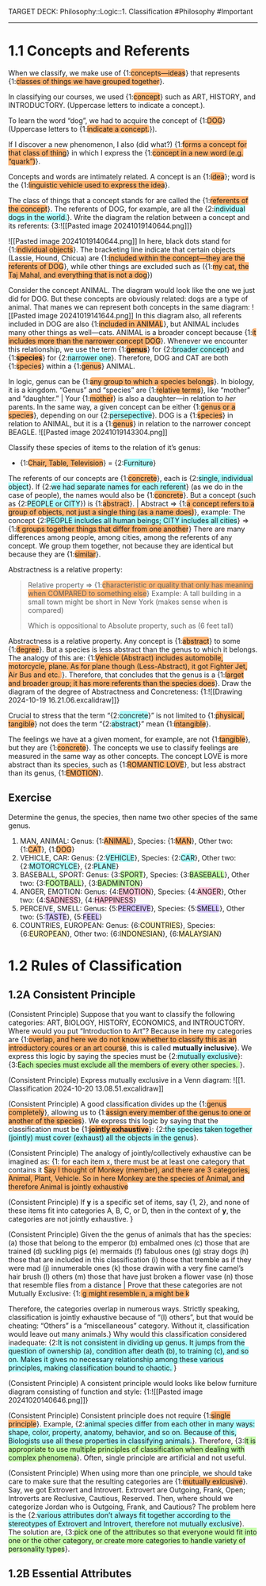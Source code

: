 TARGET DECK: Philosophy::Logic::1. Classification
#Philosophy #Important

---
# 1.1 Concepts and Referents

When we classify, we make use of {1:<span style="background-color:#ff770088;border-radius:5px">concepts—ideas</span>} that represents {1:<span style="background-color:#ff770088;border-radius:5px">classes of things we have grouped together</span>}.
<!--ID: 1729425667813-->


In classifying our courses, we used {1:<span style="background-color:#ff770088;border-radius:5px">concept</span>} such as ART, HISTORY, and INTRODUCTORY. (Uppercase letters to indicate a concept.). 
<!--ID: 1729425669803-->


To learn the word “dog”, we had to acquire the concept of {1:<span style="background-color:#ff770088;border-radius:5px">DOG</span>}
(Uppercase letters to {1:<span style="background-color:#ff770088;border-radius:5px">indicate a concept.</span>}). 
<!--ID: 1729425669926-->


If I discover a new phenomenon, I also (did what?) {1:<span style="background-color:#ff770088;border-radius:5px">forms a concept for that class of thing</span>} in which I express the {1:<span style="background-color:#ff770088;border-radius:5px">concept in a new word (e.g. “quark”)</span>}. 
<!--ID: 1729425670029-->


Concepts and words are intimately related. A concept is an {1:<span style="background-color:#ff770088;border-radius:5px">idea</span>}; word is the {1:<span style="background-color:#ff770088;border-radius:5px">linguistic vehicle used to express the idea</span>}.
<!--ID: 1729425670083-->


The class of things that a concept stands for are called the {1:<span style="background-color:#ff770088;border-radius:5px">referents of the concept</span>}. The referents of DOG, for example, are all the {2:<span style="background-color:#69ffff88;border-radius:5px">individual dogs in the world.</span>}. Write the diagram the relation between a concept and its referents:
{3:![[Pasted image 20241019140644.png]]}
<!--ID: 1729425670403-->


![[Pasted image 20241019140644.png]]
In here, black dots stand for {1:<span style="background-color:#ff770088;border-radius:5px">individual objects</span>}. The bracketing line indicate that certain objects (Lassie, Hound, Chicua) are {1:<span style="background-color:#ff770088;border-radius:5px">included within the concept—they are the referents of DOG</span>}, while other things are excluded such as ({1:<span style="background-color:#ff770088;border-radius:5px">my cat, the Taj Mahal, and everything that is not a dog</span>})
<!--ID: 1729425670464-->



Consider the concept ANIMAL. The diagram would look like the one we just did for DOG. But these concepts are obviously related: dogs are a type of animal. That manes we can represent both concepts in the same diagram:
![[Pasted image 20241019141644.png]]
In this diagram also, all referents included in DOG are also {1:<span style="background-color:#ff770088;border-radius:5px">included in ANIMAL</span>}, but ANIMAL includes many other things as well—cats. ANIMAL is a broader concept because {1:<span style="background-color:#ff770088;border-radius:5px">it includes more than the narrower concept DOG</span>}. Whenever we encounter this relationship, we use the term {1:<span style="background-color:#ff770088;border-radius:5px"><b>genus</b></span>} for {2:<span style="background-color:#69ffff88;border-radius:5px">broader concept</span>} and {1:<span style="background-color:#ff770088;border-radius:5px"><b>species</b></span>} for {2:<span style="background-color:#69ffff88;border-radius:5px">narrower one</span>}. Therefore, DOG and CAT are both {1:<span style="background-color:#ff770088;border-radius:5px">species</span>} within a {1:<span style="background-color:#ff770088;border-radius:5px">genus</span>} ANIMAL.
<!--ID: 1729425670517-->


In logic, genus can be {1:<span style="background-color:#ff770088;border-radius:5px">any group to which a species belongs</span>}. In biology, it is a kingdom. “Genus” and “species” are {1:<span style="background-color:#ff770088;border-radius:5px">relative terms</span>}, like “mother” and “daughter.”
|
Your {1:<span style="background-color:#ff770088;border-radius:5px">mother</span>} is also a daughter—in relation to *her* parents. In the same way, a given concept can be either {1:<span style="background-color:#ff770088;border-radius:5px">genus or a species</span>}, depending on our {2:<span style="background-color:#69ffff88;border-radius:5px">persepective</span>}. DOG is a {1:<span style="background-color:#ff770088;border-radius:5px">species</span>} in relation to ANIMAL, but it is a {1:<span style="background-color:#ff770088;border-radius:5px">genus</span>} in relation to the narrower concept BEAGLE.
![[Pasted image 20241019143304.png]]
<!--ID: 1729425670566-->


Classify these species of items to the relation of it’s genus:
- {1:<span style="background-color:#ff770088;border-radius:5px">Chair, Table, Television</span>} = {2:<span style="background-color:#69ffff88;border-radius:5px">Furniture</span>}
<!--ID: 1729425670637-->


The referents of our concepts are {1:<span style="background-color:#ff770088;border-radius:5px">concrete</span>}, each is {2:<span style="background-color:#69ffff88;border-radius:5px">single, individual object</span>}. If {2:<span style="background-color:#69ffff88;border-radius:5px">we had separate names for each referent</span>} (as we do in the case of people), the names would also be {1:<span style="background-color:#ff770088;border-radius:5px">concrete</span>}. But a concept (such as {2:<span style="background-color:#69ffff88;border-radius:5px">PEOPLE or CITY</span>}) is {1:<span style="background-color:#ff770088;border-radius:5px">abstract</span>}.
|
	Abstract
	=> {1:<span style="background-color:#ff770088;border-radius:5px">a concept refers to a group of objects, not just a single thing (as a name does)</span>}, example: The concept {2:<span style="background-color:#69ffff88;border-radius:5px">PEOPLE includes all human beings; CITY includes all cities</span>}
	=> {1:<span style="background-color:#ff770088;border-radius:5px">it groups together things that differ from one another</span>}
There are many differences among people, among cities, among the referents of any concept. We group them together, not because they are identical but because they are {1:<span style="background-color:#ff770088;border-radius:5px">similar</span>}.
<!--ID: 1729425670740-->


Abstractness is a relative property:
> Relative property
> => {1:<span style="background-color:#ff770088;border-radius:5px">characteristic or quality that only has meaning when COMPARED to something else</span>}
> Example:
> A tall building in a small town might be short in New York (makes sense when is compared)
> 
> Which is oppositional to Absolute property, such as (6 feet tall)
<!--ID: 1729425670780-->


Abstractness is a relative property. Any concept is {1:<span style="background-color:#ff770088;border-radius:5px">abstract</span>} to some {1:<span style="background-color:#ff770088;border-radius:5px">degree</span>}. But a species is less abstract than the genus to which it belongs. The analogy of this are: {1:<span style="background-color:#ff770088;border-radius:5px">Vehicle (Abstract) includes automobile, motorcycle, plane. As for plane though (Less-Abstract), it got Fighter Jet, Air Bus and etc. </span>}. Therefore, that concludes that the genus is a {1:<span style="background-color:#ff770088;border-radius:5px">larget and broader group; it has more referents than the species does</span>}. Draw the diagram of the degree of Abstractness and Concreteness:
{1:![[Drawing 2024-10-19 16.21.06.excalidraw]]}
<!--ID: 1729425670826-->


Crucial to stress that the term “{2:<span style="background-color:#69ffff88;border-radius:5px">concrete</span>}” is not limited to {1:<span style="background-color:#ff770088;border-radius:5px">physical, tangible</span>} not does the term “{2:<span style="background-color:#69ffff88;border-radius:5px">abstract</span>}” mean {1:<span style="background-color:#ff770088;border-radius:5px">intangible</span>}. 
<!--ID: 1729425670848-->


The feelings we have at a given moment, for example, are not {1:<span style="background-color:#ff770088;border-radius:5px">tangible</span>}, but they are {1:<span style="background-color:#ff770088;border-radius:5px">concrete</span>}. The concepts we use to classify feelings are measured in the same way as other concepts. The concept LOVE is more abstract than its species, such as {1:<span style="background-color:#ff770088;border-radius:5px">ROMANTIC LOVE</span>}, but less abstract than its genus, {1:<span style="background-color:#ff770088;border-radius:5px">EMOTION</span>}.
<!--ID: 1729425670892-->


## Exercise

Determine the genus, the species, then name two other species of the same genus.
1. MAN, ANIMAL:
   Genus: {1:<span style="background-color:#ff770088;border-radius:5px">ANIMAL</span>}, Species: {1:<span style="background-color:#ff770088;border-radius:5px">MAN</span>}, Other two: {1:<span style="background-color:#ff770088;border-radius:5px">CAT</span>}, {1:<span style="background-color:#ff770088;border-radius:5px">DOG</span>}
2. VEHICLE, CAR: 
   Genus: {2:<span style="background-color:#69ffff88;border-radius:5px">VEHICLE</span>}, Species: {2:<span style="background-color:#69ffff88;border-radius:5px">CAR</span>}, Other two: {2:<span style="background-color:#69ffff88;border-radius:5px">MOTORCYLCE</span>}, {2:<span style="background-color:#69ffff88;border-radius:5px">PLANE</span>}
3. BASEBALL, SPORT:
   Genus: {3:<span style="background-color:#9bff6988;border-radius:5px">SPORT</span>}, Species: {3:<span style="background-color:#9bff6988;border-radius:5px">BASEBALL</span>}, Other two: {3:<span style="background-color:#9bff6988;border-radius:5px">FOOTBALL</span>}, {3:<span style="background-color:#9bff6988;border-radius:5px">BADMINTON</span>}
4. ANGER, EMOTION:
   Genus: {4:<span style="background-color:#ff9bbc88;border-radius:5px">EMOTION</span>}, Species: {4:<span style="background-color:#ff9bbc88;border-radius:5px">ANGER</span>}, Other two: {4:<span style="background-color:#ff9bbc88;border-radius:5px">SADNESS</span>}, {4:<span style="background-color:#ff9bbc88;border-radius:5px">HAPPINESS</span>}
5. PERCEIVE, SMELL:
   Genus: {5:<span style="background-color:#b49bff88;border-radius:5px">PERCEIVE</span>}, Species: {5:<span style="background-color:#b49bff88;border-radius:5px">SMELL</span>}, Other two: {5:<span style="background-color:#b49bff88;border-radius:5px">TASTE</span>}, {5:<span style="background-color:#b49bff88;border-radius:5px">FEEL</span>}
6. COUNTRIES, EUROPEAN:
   Genus: {6:<span style="background-color:#ffee9b88;border-radius:5px">COUNTRIES</span>}, Species: {6:<span style="background-color:#ffee9b88;border-radius:5px">EUROPEAN</span>}, Other two: {6:<span style="background-color:#ffee9b88;border-radius:5px">INDONESIAN</span>}, {6:<span style="background-color:#ffee9b88;border-radius:5px">MALAYSIAN</span>}
<!--ID: 1729425670931-->


# 1.2 Rules of Classification

## 1.2A Consistent Principle 

(Consistent Principle)
Suppose that you want to classify the following categories: ART, BIOLOGY, HISTORY, ECONOMICS, and INTROUCTORY. Where would you put “Introduction to Art”? Because in here my categories are {1:<span style="background-color:#ff770088;border-radius:5px">overlap, and here we do not know whether to classify this as an introductory coures or an art course</span>, this is called <b>mutually inclusive</b>}. We express this logic by saying the species must be {2:<span style="background-color:#69ffff88;border-radius:5px">mutually exclusive</span>}: {3:<span style="background-color:#9bff6988;border-radius:5px">Each species must exclude all the members of every other species. 
</span>}. 
<!--ID: 1729425671045-->


(Consistent Principle)
Express mutually exclusive in a Venn diagram:
![[1. Classification 2024-10-20 13.08.51.excalidraw]]


(Consistent Principle)
A good classification divides up the {1:<span style="background-color:#ff770088;border-radius:5px">genus completely</span>}, allowing us to {1:<span style="background-color:#ff770088;border-radius:5px">assign every member of the genus to one or another of the species</span>}. We express this logic by saying that the classification must be {1:<span style="background-color:#ff770088;border-radius:5px"><b>jointly exhaustive</b></span>}: {2:<span style="background-color:#69ffff88;border-radius:5px">the species taken together (jointly) must cover (exhaust) all the objects in the genus</span>}.
<!--ID: 1729425671131-->


(Consistent Principle)
The analogy of jointly/collectively exhaustive can be imagined as:
{1:
for each item x, there must be at least one category​ that contains it
<span style="background-color:#ff770088;border-radius:5px">Say I thought of Monkey (member), and there are 3 categories, Animal, Plant, Vehicle. So in here Monkey are the species of Animal, and therefore Animal is jointly exhaustive</span>

(Consistent Principle)
If **y** is a specific set of items, say {1, 2}, and none of these items fit into categories A, B, C, or D, then in the context of **y**, the categories are not jointly exhaustive.
}
<!--ID: 1729425671189-->


(Consistent Principle)
Given the the genus of animals that has the species:
(a) those that belong to the emperor
(b) embalmed ones
(c) those that are trained
(d) suckling pigs
(e) mermaids
(f) fabulous ones
(g) stray dogs
(h) those that are included in this classification
(i) those that tremble as if they were mad 
(j) innumerable ones
(k) those drawin with a very fine camel’s hair brush 
(l) others 
(m) those that have just broken a flower vase
(n) those that resemble flies from a distance
|
Prove that these categories are not Mutually Exclusive:
{1:<span style="background-color:#ff770088;border-radius:5px"> g might resemble n,
a might be k

Therefore, the categories overlap in numerous ways. Strictly speaking, classification is jointly exhaustive because of “(l) others”, but that would be cheating: “Others” is a “miscellaneous” category. Without it, classification would leave out many animals.</span>}
Why would this classification considered inadequate: {2:<span style="background-color:#69ffff88;border-radius:5px">It is not consistent in dividing up genus. It jumps from the question of ownership (a), condition after death (b), to training (c), and so on. Makes it gives no necessary relationship among these various principles, making classification bound to chaotic. </span>}
<!--ID: 1729425671222-->


(Consistent Principle)
A consistent principle would looks like below furniture diagram consisting of function and style:
{1:![[Pasted image 20241020140646.png]]}
<!--ID: 1729425671256-->


(Consistent Principle)
Consistent principle does not require {1:<span style="background-color:#ff770088;border-radius:5px">single principle</span>}. Example, {2:<span style="background-color:#69ffff88;border-radius:5px">animal species differ from each other in many ways: shape, color, property, anatomy, behavior, and so on. Because of this, Biologists use all these properties in classifying animals.</span>}. Therefore, {3:<span style="background-color:#9bff6988;border-radius:5px">It is appropriate to use multiple principles of classification when dealing with complex phenomena</span>}. Often, single principle are artificial and not useful.
<!--ID: 1729425671335-->


(Consistent Principle)
When using more than one principle, we should take care to make sure that the resulting categories are {1:<span style="background-color:#ff770088;border-radius:5px">mutually exlcusive</span>}. Say, we got Extrovert and Introvert. Extrovert are Outgoing, Frank, Open; Introverts are Reclusive, Cautious, Reserved. Then, where should we categorize Jordan who is Outgoing, Frank, and Cautious? The problem here is the {2:<span style="background-color:#69ffff88;border-radius:5px">various attributes don’t always fit together according to the stereotypes of Extrovert and Introvert, therefore not mutually exclusive</span>}. The solution are, {3:<span style="background-color:#9bff6988;border-radius:5px">pick one of the attributes so that everyone would fit into one or the other category, or create more categories to handle variety of personality types</span>}.
<!--ID: 1729425671394-->


## 1.2B Essential Attributes

